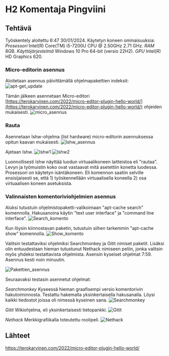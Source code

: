 # H2 Komentaja Pingviini

## Tehtävä

Työskentely aloitettu 6:47 30/01/2024. Käytetyn koneen ominaisuuksia: 
*Prosessori* Intel(R) Core(TM) i5-7200U CPU @ 2.50GHz 2.71 GHz. 
*RAM* 8GB. 
*Käyttöjärjestelmä* Windows 10 Pro 64-bit (versio 22H2). 
*GPU* Intel(R) HD Graphics 620.

### Micro-editorin asennus

Aloitetaan asennus päivittämällä ohjelmapakettien indeksit:
![apt-get_update](H2Kuvat/Update)

Tämän jälkeen asennetaan Micro-editori [https://terokarvinen.com/2022/micro-editor-plugin-hello-world/](https://terokarvinen.com/2022/micro-editor-plugin-hello-world/) ohjeiden mukaisesti.
![micro_asennus](H2Kuvat/Micron_asennus)

### Rauta

Asennetaan lshw-ohjelma (list hardware) micro-editorin asennuksessa opitun kaavan mukaisesti.
![lshw_asennus](H2Kuvat/lshw_Asennus)

Ajetaan lshw.
![lshw1](H2Kuvat/lshw1)
![lshw2](H2Kuvat/lshw2)

Luonnollisesti lshw näyttää luodun virtuaalikoneen laitteistoa eli "rautaa". Levyn ja työmuistin koko ovat vastaavat mitä asetettiin konetta luodessa. Prosessori on käytetyn isäntäkoneen. Eli komennon saatiin selville ensisijaisesti se, että 1) työskennellään virtuaalisella koneella 2) osa virtuaalisen koneen asetuksista.

### Valinnaisten komentoriviohjelmien asennus

Aluksi tutustuin ohjelmistopaketti-valikoimaan "apt-cache search" komennolla. Hakusanoina käytin "text user interface" ja "command line interface".
![Search_komento](H2Kuvat/Search)

Kun löysin kiinnostavan paketin, tutustuin siihen tarkemmin "apt-cache show" komennolla.
![Show_komento](H2Kuvat/apt-cache_Searchmonkey)

Valitsin testattaviksi ohjelmiksi Searchmonkey ja Gitit nimiset paketit. Lisäksi olin entuudestaan hieman tutustunut Nethack nimiseen peliin, jonka valitsin myös yhdeksi testattavista ohjelmista. Asensin kyseiset ohjelmat 7:59. Asennus kesti noin minuutin.

![Pakettien_asennus](H2Kuvat/3asennus)

Seuraavaksi testasin asennetut ohjelmat:

*Searchmonkey*
Kyseessä hieman graafisempi versio komentorivin hakutoiminnosta. Testattu hakemalla yksinkertaisella hakusanalla. Löysi kaikki tiedostot joissa oli nimessä kyseinen sana.
![Searchmonkey](H2Kuvat/Searchmonkey)

*Gitit*
Wikiohjelma, eli yksinkertaisesti tietopankki.
![Gitit](H2Kuvat/Gitit)

*Nethack*
Merkkigrafiikalla toteutettu roolipeli.
![Nethack](H2Kuvat/Nethack)




  


## Lähteet
https://terokarvinen.com/2022/micro-editor-plugin-hello-world/
